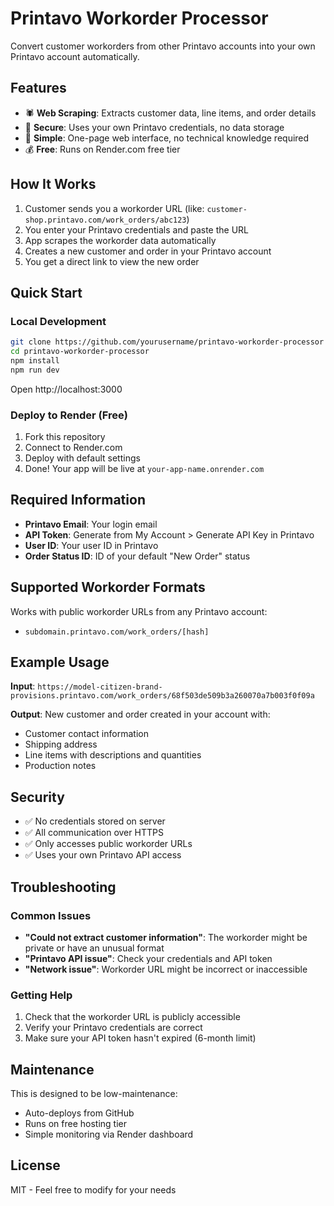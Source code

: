 # Printavo Workorder Processor

Convert customer workorders from other Printavo accounts into your own Printavo account automatically.

## Features
- 🕷️ **Web Scraping**: Extracts customer data, line items, and order details
- 🔐 **Secure**: Uses your own Printavo credentials, no data storage
- 🚀 **Simple**: One-page web interface, no technical knowledge required
- 💰 **Free**: Runs on Render.com free tier

## How It Works
1. Customer sends you a workorder URL (like: `customer-shop.printavo.com/work_orders/abc123`)
2. You enter your Printavo credentials and paste the URL
3. App scrapes the workorder data automatically
4. Creates a new customer and order in your Printavo account
5. You get a direct link to view the new order

## Quick Start

### Local Development
```bash
git clone https://github.com/yourusername/printavo-workorder-processor
cd printavo-workorder-processor
npm install
npm run dev
```

Open http://localhost:3000

### Deploy to Render (Free)
1. Fork this repository
2. Connect to Render.com
3. Deploy with default settings
4. Done! Your app will be live at `your-app-name.onrender.com`

## Required Information
- **Printavo Email**: Your login email
- **API Token**: Generate from My Account > Generate API Key in Printavo
- **User ID**: Your user ID in Printavo
- **Order Status ID**: ID of your default "New Order" status

## Supported Workorder Formats
Works with public workorder URLs from any Printavo account:
- `subdomain.printavo.com/work_orders/[hash]`

## Example Usage
**Input**: `https://model-citizen-brand-provisions.printavo.com/work_orders/68f503de509b3a260070a7b003f0f09a`

**Output**: New customer and order created in your account with:
- Customer contact information
- Shipping address
- Line items with descriptions and quantities
- Production notes

## Security
- ✅ No credentials stored on server
- ✅ All communication over HTTPS
- ✅ Only accesses public workorder URLs
- ✅ Uses your own Printavo API access

## Troubleshooting

### Common Issues
- **"Could not extract customer information"**: The workorder might be private or have an unusual format
- **"Printavo API issue"**: Check your credentials and API token
- **"Network issue"**: Workorder URL might be incorrect or inaccessible

### Getting Help
1. Check that the workorder URL is publicly accessible
2. Verify your Printavo credentials are correct
3. Make sure your API token hasn't expired (6-month limit)

## Maintenance
This is designed to be low-maintenance:
- Auto-deploys from GitHub
- Runs on free hosting tier
- Simple monitoring via Render dashboard

## License
MIT - Feel free to modify for your needs
